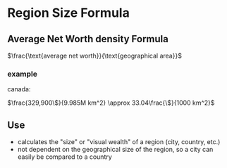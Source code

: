 # Region Size Formula

## Average Net Worth density Formula

$\frac{\text{average net worth}}{\text{geographical area}}$ 

### example

canada:

$\frac{329,900\$}{9.985M km^2} \approx 33.04\frac{\$}{1000 km^2}$

## Use

- calculates the "size" or "visual wealth" of a region (city, country, etc.)
- not dependent on the geographical size of the region, so a city can easily be compared to a country